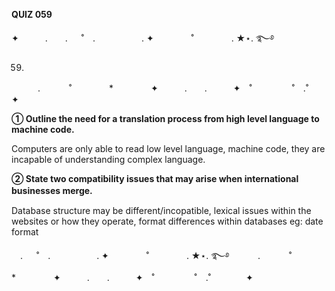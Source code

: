 
**QUIZ 059** 

✦　　　.　　. 　 ˚　.　　　　　 . ✦　　　 　˚　　　　 . ★⋆. ࿐࿔ 

59.


　　　.   　　˚　　 　　*　　 　　✦　　　.　　.　　　✦　˚ 　　　　 ˚　.˚　　　　✦

   
**① Outline the need for a translation process from high level language to machine code.**


Computers are only able to read low level language, machine code, they are incapable of understanding complex language.


**② State two compatibility issues that may arise when international businesses merge.**　


Database structure may be different/incopatible, lexical issues within the websites or how they operate, format differences within databases eg: date format


　. 　 ˚　.　　　　　 . ✦　　　 　˚　　　　 . ★⋆. ࿐࿔ 
　　　.   　　˚　　 　　*　　 　　✦　　　.　　.　　　✦　˚ 　　　　 ˚　.˚　　　　✦
